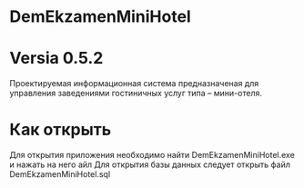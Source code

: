 # DemEkzamenMiniHotel
# Versia 0.5.2
Проектируемая информационная система предназначеная для управления заведениями гостиничных услуг типа – мини-отеля.

# Как открыть
Для открытия приложения необходимо найти DemEkzamenMiniHotel.exe и нажать на него
айл Для открытия базы данных следует открыть файл DemEkzamenMiniHotel.sql
